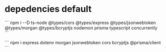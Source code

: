 # depedencies default

´´´
 npm i --D  ts-node @types/cors @types/express @types/jsonwebtoken @types/morgan @types/bcryptjs nodemon prisma typescript concurrently
´´´


´´´
 npm i express dotenv morgan  jsonwebtoken cors bcryptjs @prisma/client
´´´